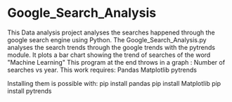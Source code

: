 # Google_Search_Analysis
This Data analysis project analyses the searches happened through the google search engine using Python.
The Google_Search_Analysis.py analyses the search trends through the google trends with the pytrends module.
It plots a bar chart showing the trend of searches of the word "Machine Learning"
This program at the end throws in a graph :
                          Number of searches vs year.
This work requires:
  Pandas
  Matplotlib
  pytrends
 
Installing them is possible with:
  pip install pandas
  pip install Matplotlib
  pip install pytrends
